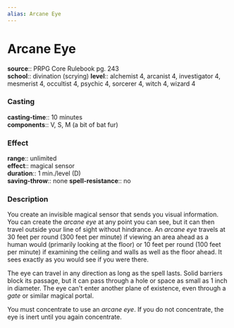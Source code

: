 ```yaml
---
alias: Arcane Eye
---
```


# Arcane Eye 

**source**:: PRPG Core Rulebook pg. 243  
**school**:: divination (scrying)
**level**:: alchemist 4, arcanist 4, investigator 4, mesmerist 4, occultist 4, psychic 4, sorcerer 4, witch 4, wizard 4

### Casting 

**casting-time**:: 10 minutes  
**components**:: V, S, M (a bit of bat fur)

### Effect 

**range**:: unlimited  
**effect**:: magical sensor  
**duration**:: 1 min./level (D)  
**saving-throw**:: none
**spell-resistance**:: no

### Description 

You create an invisible magical sensor that sends you visual information. You can create the *arcane eye* at any point you can see, but it can then travel outside your line of sight without hindrance. An *arcane eye* travels at 30 feet per round (300 feet per minute) if viewing an area ahead as a human would (primarily looking at the floor) or 10 feet per round (100 feet per minute) if examining the ceiling and walls as well as the floor ahead. It sees exactly as you would see if you were there.  
  
The eye can travel in any direction as long as the spell lasts. Solid barriers block its passage, but it can pass through a hole or space as small as 1 inch in diameter. The eye can't enter another plane of existence, even through a *gate* or similar magical portal.  
  
You must concentrate to use an *arcane eye*. If you do not concentrate, the eye is inert until you again concentrate.
